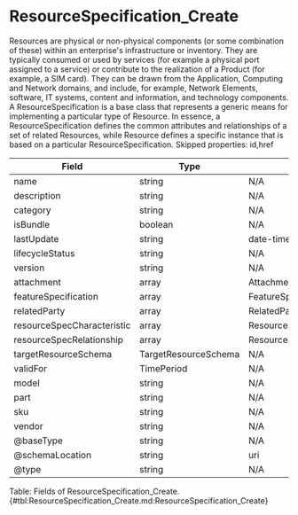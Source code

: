<!--
    ATTENTION: This file was generated via gradle!
               Do NOT manually edit this file! Any such changes will be overwritten!
-->

# ResourceSpecification_Create

Resources are physical or non-physical components (or some combination of these) within an enterprise's infrastructure or inventory.
They are typically consumed or used by services (for example a physical port assigned to a service) or contribute to the realization of a Product (for example, a SIM card).
They can be drawn from the Application, Computing and Network domains, and include, for example, Network Elements, software, IT systems, content and information, and technology components.
A ResourceSpecification is a base class that represents a generic means for implementing a particular type of Resource.
In essence, a ResourceSpecification defines the common attributes and relationships of a set of related Resources, while Resource defines a specific instance that is based on a particular ResourceSpecification.
Skipped properties: id,href

| Field | Type | Format | Required |
|-------|---|--------|---|
| name | string | N/A | Yes |
| description | string | N/A | No |
| category | string | N/A | No |
| isBundle | boolean | N/A | No |
| lastUpdate | string | date-time | No |
| lifecycleStatus | string | N/A | No |
| version | string | N/A | No |
| attachment | array | AttachmentOrDocumentRef | No |
| featureSpecification | array | FeatureSpecification | No |
| relatedParty | array | RelatedParty | No |
| resourceSpecCharacteristic | array | ResourceSpecificationCharacteristic | No |
| resourceSpecRelationship | array | ResourceSpecificationRelationship | No |
| targetResourceSchema | TargetResourceSchema | N/A | No |
| validFor | TimePeriod | N/A | No |
| model | string | N/A | No |
| part | string | N/A | No |
| sku | string | N/A | No |
| vendor | string | N/A | No |
| \@baseType | string | N/A | No |
| \@schemaLocation | string | uri | No |
| \@type | string | N/A | No |

Table: Fields of ResourceSpecification_Create. {#tbl:ResourceSpecification_Create.md:ResourceSpecification_Create}
